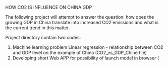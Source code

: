 HOW CO2 IS INFLUENCE ON CHINA GDP  

The following project will attempt to answer the question: 
how does the growing GDP in China translate into increased CO2 emissions and what is the current trend in this matter.

Project directory contain two codes:
1. Machine learning problem Linear regression - relationship between CO2 and GDP level on the example of China (CO2_vs_GDP_Chine file)
2. Developing short Web APP for possibility of launch model in browser (
